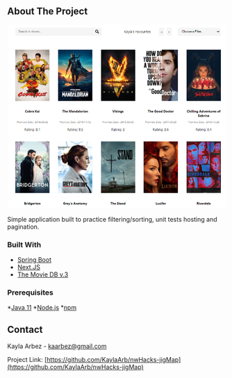 <!-- ABOUT THE PROJECT -->
## About The Project

[![Website ScreenShot](src/main/resources/static/screenshot.png)](https://movie-application-demo.herokuapp.com/)

Simple application built to practice filtering/sorting, unit tests hosting and pagination.

### Built With

* [Spring Boot](https://spring.io/projects/spring-boot)
* [Next.JS](https://nextjs.org/)
* [The Movie DB v.3](https://developers.themoviedb.org/3)


### Prerequisites

*[Java 11](https://www.oracle.com/java/technologies/javase-jdk11-downloads.html) 
*[Node.js](https://nodejs.org/en/)
*[npm](https://www.npmjs.com/)

<!-- CONTACT -->
## Contact

Kayla Arbez  - kaarbez@gmail.com

Project Link: [https://github.com/KaylaArb/nwHacks-jigMap](https://github.com/KaylaArb/nwHacks-jigMap)
